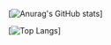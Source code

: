 [![Anurag's GitHub stats](https://github-readme-stats.vercel.app/api?username=xsmallbear&show_icons=true)]

[![Top Langs](https://github-readme-stats.vercel.app/api/top-langs/?username=xsmallbear&layout=donut)]